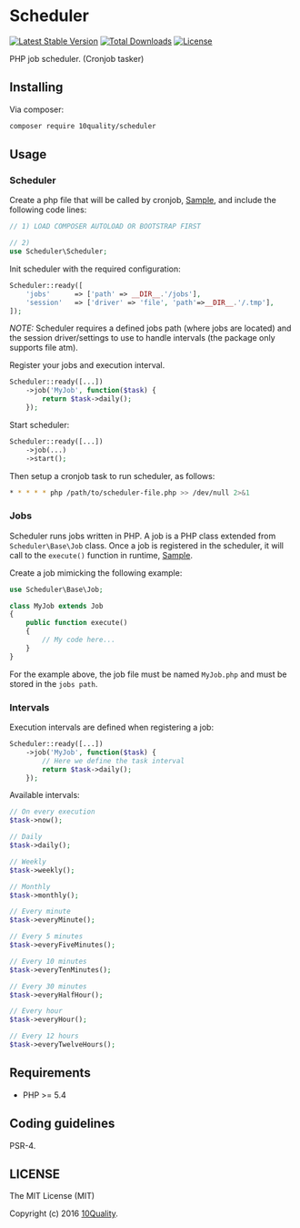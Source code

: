 # Scheduler

[![Latest Stable Version](https://poser.pugx.org/10quality/scheduler/v/stable)](https://packagist.org/packages/10quality/scheduler)
[![Total Downloads](https://poser.pugx.org/10quality/scheduler/downloads)](https://packagist.org/packages/10quality/scheduler)
[![License](https://poser.pugx.org/10quality/scheduler/license)](https://packagist.org/packages/10quality/scheduler)

PHP job scheduler. (Cronjob tasker)

## Installing

Via composer:

```bash
composer require 10quality/scheduler
```

## Usage

### Scheduler

Create a php file that will be called by cronjob, [Sample](https://github.com/10quality/scheduler/blob/v1.0/tests/_environment/scheduler.php), and include the following code lines:

```php
// 1) LOAD COMPOSER AUTOLOAD OR BOOTSTRAP FIRST

// 2)
use Scheduler\Scheduler;
```

Init scheduler with the required configuration:
```php
Scheduler::ready([
    'jobs'      => ['path' => __DIR__.'/jobs'],
    'session'   => ['driver' => 'file', 'path'=>__DIR__.'/.tmp'],
]);
```

*NOTE:* Scheduler requires a defined jobs path (where jobs are located) and the session driver/settings to use to handle intervals (the package only supports file atm).

Register your jobs and execution interval.
```php
Scheduler::ready([...])
    ->job('MyJob', function($task) {
        return $task->daily();
    });
```

Start scheduler:
```php
Scheduler::ready([...])
    ->job(...)
    ->start();
```

Then setup a cronjob task to run scheduler, as follows:
```bash
* * * * * php /path/to/scheduler-file.php >> /dev/null 2>&1
```

### Jobs

Scheduler runs jobs written in PHP. A job is a PHP class extended from `Scheduler\Base\Job` class. Once a job is registered in the scheduler, it will call to the `execute()` function in runtime, [Sample](https://github.com/10quality/scheduler/blob/v1.0/tests/_environment/jobs/TestJob.php).

Create a job mimicking the following example:

```php
use Scheduler\Base\Job;

class MyJob extends Job
{
    public function execute()
    {
        // My code here...
    }
}
```

For the example above, the job file must be named `MyJob.php` and must be stored in the `jobs path`.

### Intervals

Execution intervals are defined when registering a job:
```php
Scheduler::ready([...])
    ->job('MyJob', function($task) {
        // Here we define the task interval
        return $task->daily();
    });
```

Available intervals:
```php
// On every execution
$task->now();

// Daily
$task->daily();

// Weekly
$task->weekly();

// Monthly
$task->monthly();

// Every minute
$task->everyMinute();

// Every 5 minutes
$task->everyFiveMinutes();

// Every 10 minutes
$task->everyTenMinutes();

// Every 30 minutes
$task->everyHalfHour();

// Every hour
$task->everyHour();

// Every 12 hours
$task->everyTwelveHours();
```

## Requirements

* PHP >= 5.4

## Coding guidelines

PSR-4.

## LICENSE

The MIT License (MIT)

Copyright (c) 2016 [10Quality](http://www.10quality.com).